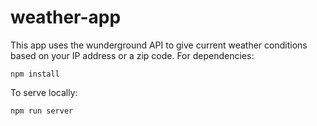 # weather-app
This app uses the wunderground API to give current weather conditions based on your IP address or a zip code.
For dependencies:
```
npm install
```

To serve locally:
```
npm run server
```
